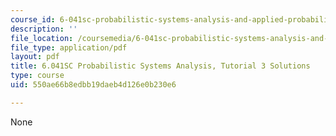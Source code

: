 ```yaml
---
course_id: 6-041sc-probabilistic-systems-analysis-and-applied-probability-fall-2013
description: ''
file_location: /coursemedia/6-041sc-probabilistic-systems-analysis-and-applied-probability-fall-2013/550ae66b8edbb19daeb4d126e0b230e6_MIT6_041SCF13_tut03_sol.pdf
file_type: application/pdf
layout: pdf
title: 6.041SC Probabilistic Systems Analysis, Tutorial 3 Solutions
type: course
uid: 550ae66b8edbb19daeb4d126e0b230e6

---
```

None
